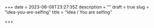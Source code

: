 +++
date = 2023-06-08T23:27:35Z
description = ""
draft = true
slug = "idea-you-are-selfing"
title = "Idea / You are selfing"

+++


